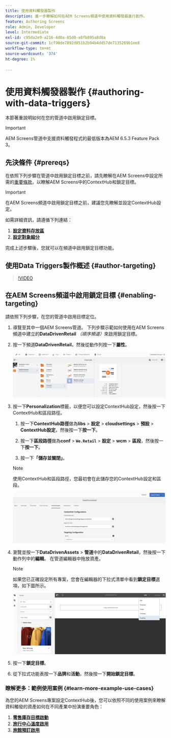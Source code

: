 ```yaml
---
title: 使用資料觸發器製作
description: 進一步瞭解如何在AEM Screens頻道中使用資料觸發器進行創作。
feature: Authoring Screens
role: Admin, Developer
level: Intermediate
exl-id: c95da2e9-a216-4d0a-85d0-a0fb895a8d8a
source-git-commit: 1cf90de7892d051b2b94b4dd57de7135269b1ee8
workflow-type: tm+mt
source-wordcount: '374'
ht-degree: 1%

---
```


# 使用資料觸發器製作 {#authoring-with-data-triggers}

本節著重說明如何在您的管道中啟用鎖定目標。

>[!IMPORTANT]
>
>AEM Screens管道中支援資料觸發程式的最低版本為AEM 6.5.3 Feature Pack 3。

## 先決條件 {#prereqs}

在依照下列步驟在管道中啟用鎖定目標之前，請先瞭解在AEM Screens中設定所需的[重要條款](configuring-context-hub.md)，以瞭解AEM Screens中的ContextHub和鎖定目標。

>[!IMPORTANT]
>
>在AEM Screens頻道中啟用鎖定目標之前，建議您先瞭解並設定ContextHub設定。

如需詳細資訊，請遵循下列連結：

1. **[設定資料存放區](configuring-context-hub.md)**
1. **[設定對象細分](configuring-context-hub.md)**

完成上述步驟後，您就可以在頻道中啟用鎖定目標功能。

## 使用Data Triggers製作概述 {#author-targeting}

>[!VIDEO](https://video.tv.adobe.com/v/31921)

## 在AEM Screens頻道中啟用鎖定目標 {#enabling-targeting}

請依照下列步驟，在您的管道中啟用目標定位。

1. 導覽至其中一個AEM Screens管道。 下列步驟示範如何使用在AEM Screens頻道中建立的&#x200B;**DataDrivenRetail** *（順序頻道）*&#x200B;來啟用鎖定目標。

1. 按一下頻道&#x200B;**DataDrivenRetail**，然後從動作列按一下&#x200B;**屬性**。

   ![screen_shot_2019-05-01at43332pm](assets/screen_shot_2019-05-01at43332pm.png)

1. 按一下&#x200B;**Personalization**&#x200B;標籤，以便您可以設定ContextHub設定，然後按一下ContextHub和區段路徑。

   1. 按一下&#x200B;**ContextHub路徑**&#x200B;做為&#x200B;**libs** > **設定** > **cloudsettings** > **預設** > **ContextHub設定**，然後按一下&#x200B;**按一下**。

   1. 按一下&#x200B;**區段路徑**&#x200B;做為&#x200B;**conf** > **`We.Retail`** > **設定** > **wcm** > **區段**，然後按一下&#x200B;**按一下**。

   1. 按一下&#x200B;**「儲存並關閉」**。

   >[!NOTE]
   >
   >使用ContextHub和區段路徑，您最初會在此儲存您的ContextHub設定和區段。

   ![screen_shot_2019-05-01at44030pm](assets/screen_shot_2019-05-01at44030pm.png)

1. 瀏覽並按一下&#x200B;**DataDrivenAssets** > **管道**&#x200B;中的&#x200B;**DataDrivenRetail**，然後按一下動作列中的&#x200B;**編輯**。 在管道編輯器中拖放資產。

   >[!NOTE]
   >
   >如果您已正確設定所有專案，您會在編輯器的下拉式清單中看到&#x200B;**鎖定目標**&#x200B;選項，如下圖所示。

   ![screen_shot_2019-05-01at44231pm](assets/screen_shot_2019-05-01at44231pm.png)

1. 按一下&#x200B;**鎖定目標**。

1. 從下拉式功能表按一下&#x200B;**品牌**&#x200B;和&#x200B;**活動**，然後按一下&#x200B;**開始鎖定目標**。

### 瞭解更多：範例使用案例 {#learn-more-example-use-cases}

為您的AEM Screens專案設定ContextHub後，您可以依照不同的使用案例來瞭解資料觸發的資產如何在不同產業中扮演重要角色：

1. **[零售庫存目標啟動](retail-inventory-activation.md)**
1. **[旅行中心溫度啟用](local-temperature-activation.md)**
1. **[旅館預訂啟用](hospitality-reservation-activation.md)**
